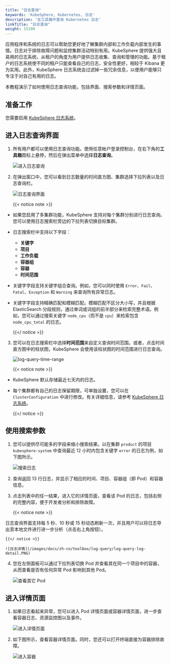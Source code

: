 ```yaml
---
title: "日志查询"
keywords: 'KubeSphere, Kubernetes, 日志'
description: '在工具箱中查询 Kubernetes 日志'
linkTitle: "日志查询"
weight: 15100
---
```


应用程序和系统的日志可以帮助您更好地了解集群内部和工作负载内部发生的事情。日志对于排除故障问题和监控集群活动特别有用。KubeSphere 提供强大且易用的日志系统，从租户的角度为用户提供日志收集、查询和管理的功能。基于租户的日志系统使不同的租户只能查看自己的日志，安全性更好，相较于 Kibana 更为实用。此外，KubeSphere 日志系统会过滤掉一些冗余信息，以便用户能够只专注于对自己有用的日志。

本教程演示了如何使用日志查询功能，包括界面、搜索参数和详情页面。

## 准备工作

您需要启用 [KubeSphere 日志系统](../../pluggable-components/logging/)。

## 进入日志查询界面

1. 所有用户都可以使用日志查询功能。使用任意帐户登录控制台，在右下角的**工具箱**图标上悬停，然后在弹出菜单中选择**日志查询**。

    ![进入日志查询](/images/docs/zh-cn/toolbox/log-query/log-query-guide.PNG)

2. 在弹出窗口中，您可以看到日志数量的时间直方图、集群选择下拉列表以及日志查询栏。

    ![日志查询界面](/images/docs/zh-cn/toolbox/log-query/log-query-interface.PNG)

    {{< notice note >}}

- 如果您启用了多集群功能，KubeSphere 支持对每个集群分别进行日志查询。您可以使用日志搜索栏旁边的下拉列表切换目标集群。
- 日志搜索栏中支持以下字段：
  - **关键字**
  - **项目**
  - **工作负载**
  - **容器组**
  - **容器**
  - **时间范围**
- 关键字字段支持关键字组合查询。例如，您可以同时使用 `Error`、`Fail`、`Fatal`、`Exception` 和 `Warning` 来查询所有异常日志。
- 关键字字段支持精确匹配和模糊匹配。模糊匹配不区分大小写，并且根据 ElasticSearch 分段规则，通过单词或词组的前半部分来检索完整术语。例如，您可以通过搜索关键字 `node_cpu`（而不是 `cpu`）来检索包含 `node_cpu_total` 的日志。

    {{</ notice >}}

3. 您可以在日志搜索栏中选择**时间范围**来自定义查询时间范围。或者，点击时间直方图中的柱状图，KubeSphere 会使用该柱状图的时间范围进行日志查询。

    ![log-query-time-range](/images/docs/zh-cn/toolbox/log-query/log-query-time-range.PNG)

    {{< notice note >}}

- KubeSphere 默认存储最近七天内的日志。
- 每个集群都有自己的日志保留期限，可单独设置，您可以在 `ClusterConfiguration` 中进行修改。有关详细信息，请参考 [KubeSphere 日志系统](../../pluggable-components/logging/)。

    {{</ notice >}}

## 使用搜索参数

1. 您可以提供尽可能多的字段来缩小搜索结果。以在集群 `product` 的项目 `kubesphere-system` 中查询最近 12 小时内包含关键字 `error` 的日志为例，如下图所示。

    ![搜索日志](/images/docs/zh-cn/toolbox/log-query/log-query-log-search.PNG)

2. 查询返回 13 行日志，并显示了相应的时间、项目、容器组（即 Pod）和容器信息。

3. 点击列表中的任一结果，进入它的详情页面，查看该 Pod 的日志，包括右侧的完整内容，便于开发者分析和排除故障。

    {{< notice note >}}

日志查询界面支持每 5 秒、10 秒或 15 秒动态刷新一次，并且用户可以将日志导出至本地文件进行进一步分析（点击右上角按钮）。

    {{</ notice >}}
    
    ![日志详情](/images/docs/zh-cn/toolbox/log-query/log-query-log-detail.PNG)

4. 您在左侧面板可以通过下拉列表切换 Pod 并查看其在同一个项目中的容器，从而查看是否有任何异常 Pod 影响到其他 Pod。

    ![查看其它 Pod](/images/docs/zh-cn/toolbox/log-query/log-query-inspect-other-pods.PNG)

## 进入详情页面

1. 如果日志看起来异常，您可以进入 Pod 详情页面或容器详情页面，进一步查看容器日志、资源监控图以及事件。

    ![进入详情页面](/images/docs/zh-cn/toolbox/log-query/log-query-drill.PNG)

2. 如下图所示，查看容器详情页面。同时，您还可以打开终端直接为容器排除故障。

    ![进入容器](/images/docs/zh-cn/toolbox/log-query/log-query-drill-container.png)